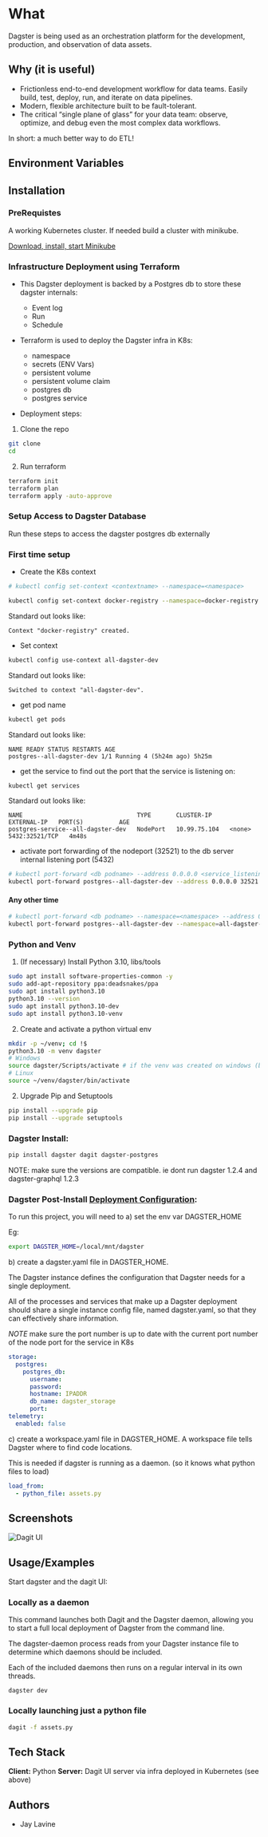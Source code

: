 # What

Dagster is being used as an orchestration platform for the development, production, and observation of data assets.


## Why (it is useful)

- Frictionless end-to-end development workflow for data teams. Easily build, test, deploy, run, and iterate on data pipelines.
- Modern, flexible architecture built to be fault-tolerant.
- The critical “single plane of glass” for your data team: observe, optimize, and debug even the most complex data workflows.

In short: a much better way to do ETL!

## Environment Variables

## Installation

### PreRequistes 
A working Kubernetes cluster. If needed build a cluster with minikube.

[Download, install, start Minikube](https://minikube.sigs.k8s.io/docs/start/)

### Infrastructure Deployment using Terraform

- This Dagster deployment is backed by a Postgres db to store these dagster internals:

  - Event log
  - Run
  - Schedule

- Terraform is used to deploy the Dagster infra in K8s:

  - namespace
  - secrets (ENV Vars)
  - persistent volume
  - persistent volume claim
  - postgres db
  - postgres service

- Deployment steps:

1) Clone the repo
```bash
git clone 
cd 
```

2) Run terraform
```bash
terraform init
terraform plan
terraform apply -auto-approve
```

### Setup Access to Dagster Database

Run these steps to access the dagster postgres db externally

### First time setup
- Create the K8s context
```bash
# kubectl config set-context <contextname> --namespace=<namespace>

kubectl config set-context docker-registry --namespace=docker-registry
```

Standard out looks like:

    Context "docker-registry" created.


- Set context

```bash
kubectl config use-context all-dagster-dev
```

Standard out looks like:

    Switched to context "all-dagster-dev".

- get pod name

```bash
kubectl get pods
```

Standard out looks like:

    NAME READY STATUS RESTARTS AGE
    postgres--all-dagster-dev 1/1 Running 4 (5h24m ago) 5h25m

- get the service to find out the port that the service is listening on:

```bash
kubectl get services
```

Standard out looks like:

    NAME                                TYPE       CLUSTER-IP     EXTERNAL-IP   PORT(S)          AGE
    postgres-service--all-dagster-dev   NodePort   10.99.75.104   <none>        5432:32521/TCP   4m48s

- activate port forwarding of the nodeport (32521) to the db server internal listening port (5432)

```bash
# kubectl port-forward <db podname> --address 0.0.0.0 <service_listening_port>:<pod_listening_port>
kubectl port-forward postgres--all-dagster-dev --address 0.0.0.0 32521:5432
```

#### Any other time

```bash
# kubectl port-forward <db podname> --namespace=<namespace> --address 0.0.0.0 <service_listening_port>:<pod_listening_port>
kubectl port-forward postgres--all-dagster-dev --namespace=all-dagster-dev --address 0.0.0.0 32521:5432
```

### Python and Venv

1. (If necessary) Install Python 3.10, libs/tools

```bash
sudo apt install software-properties-common -y
sudo add-apt-repository ppa:deadsnakes/ppa
sudo apt install python3.10
python3.10 --version
sudo apt install python3.10-dev
sudo apt install python3.10-venv
```

2. Create and activate a python virtual env

```bash
mkdir -p ~/venv; cd !$
python3.10 -m venv dagster
# Windows
source dagster/Scripts/activate # if the venv was created on windows (bash shell)
# Linux
source ~/venv/dagster/bin/activate
```

2. Upgrade Pip and Setuptools

```bash
pip install --upgrade pip
pip install --upgrade setuptools
```

### Dagster Install:

```bash
pip install dagster dagit dagster-postgres
```

NOTE: make sure the versions are compatible. ie dont run dagster 1.2.4 and dagster-graphql 1.2.3

### Dagster Post-Install [Deployment Configuration](https://docs.dagster.io/deployment/overview#deployment-configuration):

To run this project, you will need to
a) set the env var DAGSTER_HOME

Eg:

```bash
export DAGSTER_HOME=/local/mnt/dagster
```

b) create a dagster.yaml file in DAGSTER_HOME.

The Dagster instance defines the configuration that Dagster needs for a single deployment.

All of the processes and services that make up a Dagster deployment should share a single instance config file, named dagster.yaml, so that they can effectively share information.

_NOTE_ make sure the port number is up to date with the current port number of the node port for the service in K8s

```yaml
storage:
  postgres:
    postgres_db:
      username:
      password:
      hostname: IPADDR
      db_name: dagster_storage
      port:
telemetry:
  enabled: false
```

c) create a workspace.yaml file in DAGSTER_HOME. A workspace file tells Dagster where to find code locations.

This is needed if dagster is running as a daemon. (so it knows what python files to load)

```yaml
load_from:
  - python_file: assets.py
```


## Screenshots

![Dagit UI](./images/Dagit_UI.png)

## Usage/Examples

Start dagster and the dagit UI:

### Locally as a daemon

This command launches both Dagit and the Dagster daemon, allowing you to start a full local deployment of Dagster from the command line.

The dagster-daemon process reads from your Dagster instance file to determine which daemons should be included.

Each of the included daemons then runs on a regular interval in its own threads.

```
dagster dev
```

### Locally launching just a python file

```bash
dagit -f assets.py
```

## Tech Stack

**Client:** Python
**Server:** Dagit UI server via infra deployed in Kubernetes (see above)


## Authors

- Jay Lavine


